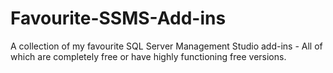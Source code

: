 # Favourite-SSMS-Add-ins
A collection of my favourite SQL Server Management Studio add-ins - All of which are completely free or have highly functioning free versions.

